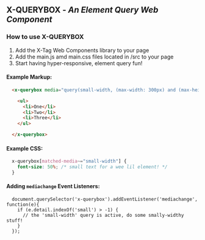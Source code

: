## X-QUERYBOX - *An Element Query Web Component*

### How to use X-QUERYBOX

1. Add the X-Tag Web Components library to your page
2. Add the main.js amd main.css files located in /src to your page 
3. Start having hyper-responsive, element query fun!

#### Example Markup:

```HTML
  <x-querybox media="query(small-width, (max-width: 300px) and (max-height: 300px))">

    <ul>
      <li>One</li>
      <li>Two</li>
      <li>Three</li>
    </ul>

  </x-querybox>
```

#### Example CSS:

```CSS
  x-querybox[matched-media~="small-width"] {
    font-size: 50%; /* small text for a wee lil element! */
  }
```

#### Adding `mediachange` Event Listeners:

```JS
  document.querySelector('x-querybox').addEventListener('mediachange', function(e){
    if (e.detail.indexOf('small') > -1) {
      // the 'small-width' query is active, do some smally-widthy stuff!
    }
  });
```